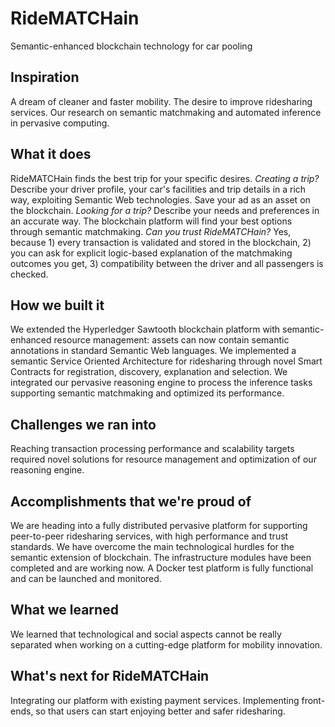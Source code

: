 # RideMATCHain
Semantic-enhanced blockchain technology for car pooling

## Inspiration
A dream of cleaner and faster mobility. The desire to improve ridesharing services. Our research on semantic matchmaking and automated inference in pervasive computing.

## What it does
RideMATCHain finds the best trip for your specific desires. 
_Creating a trip?_ Describe your driver profile, your car's facilities and trip details in a rich way, exploiting Semantic Web technologies. Save your ad as an asset on the blockchain.
_Looking for a trip?_ Describe your needs and preferences in an accurate way. The blockchain platform will find your best options through semantic matchmaking.
_Can you trust RideMATCHain?_ Yes, because 1) every transaction is validated and stored in the blockchain, 2) you can ask for explicit logic-based explanation of the matchmaking outcomes you get, 3) compatibility between the driver and all passengers is checked.

## How we built it
We extended the Hyperledger Sawtooth blockchain platform with semantic-enhanced resource management: assets can now contain semantic annotations in standard Semantic Web languages.
We implemented a semantic Service Oriented Architecture for ridesharing through novel Smart Contracts for registration, discovery, explanation and selection.
We integrated our pervasive reasoning engine to process the inference tasks supporting semantic matchmaking and optimized its performance.

## Challenges we ran into
Reaching transaction processing performance and scalability targets required novel solutions for resource management and optimization of our reasoning engine.

## Accomplishments that we're proud of
We are heading into a fully distributed pervasive platform for supporting peer-to-peer ridesharing services, with high performance and trust standards.
We have overcome the main technological hurdles for the semantic extension of blockchain. The infrastructure modules have been completed and are working now. A Docker test platform is fully functional and can be launched and monitored.

## What we learned
We learned that technological and social aspects cannot be really separated when working on a cutting-edge platform for mobility innovation.

## What's next for RideMATCHain
Integrating our platform with existing payment services.
Implementing front-ends, so that users can start enjoying better and safer ridesharing.
